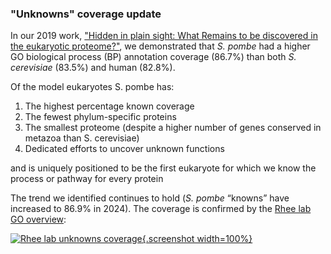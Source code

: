 ### "Unknowns" coverage update
<!-- pombase_flags: frontpage -->
<!-- newsfeed_thumbnail: pombase-logo-32x32px.png -->

In our 2019 work,
["Hidden in plain sight: What Remains to be discovered in the eukaryotic proteome?"](https://royalsocietypublishing.org/doi/10.1098/rsob.180241),
we demonstrated that *S. pombe* had a higher GO biological process (BP)
annotation coverage (86.7%) than both *S. cerevisiae* (83.5%) and human
(82.8%). 

Of the model eukaryotes S. pombe has:

  1. The highest percentage known coverage
  2. The fewest phylum-specific proteins
  3. The smallest proteome (despite a higher number of genes conserved in
     metazoa than S. cerevisiae)
  4. Dedicated efforts to uncover unknown functions

and is uniquely positioned to be the first eukaryote for which we know
the process or pathway for every protein

The trend we identified continues to hold (*S. pombe* “knowns” have
increased to 86.9% in 2024). The coverage is confirmed by the
[Rhee lab GO overview](https://genomeannotation.rheelab.org/#!/overview):

[![Rhee lab unknowns coverage](assets/newsfeed/Rhee_lab_unknowns_coverage.png "Rhee lab unknowns coverage"){.screenshot width=100%}](assets/newsfeed/Rhee_lab_unknowns_coverage.png)

